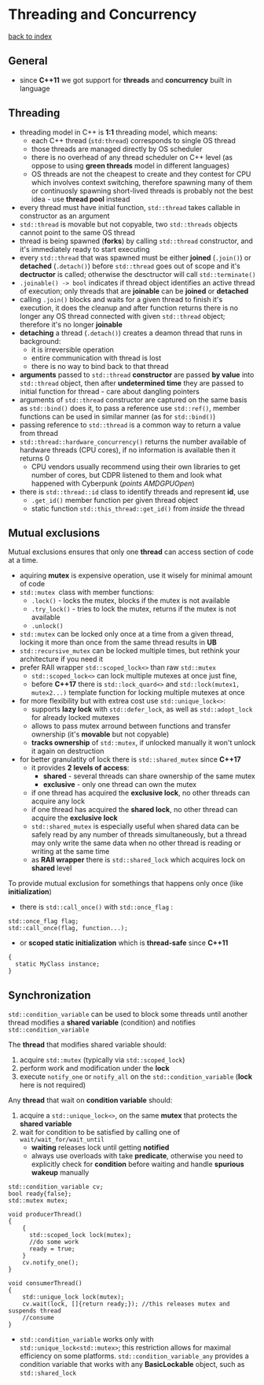 # Threading and Concurrency
[back to index](../README.md)
## General
* since **C++11** we got support for **threads** and **concurrency** built in language
  

## Threading
* threading model in C++ is **1:1** threading model, which means: 
  * each C++ thread (`std:thread`) corresponds to single OS thread
  * those threads are managed directly by OS scheduler
  * there is no overhead of any thread scheduler on C++ level (as oppose to using **green threads** model in different languages)
  * OS threads are not the cheapest to create and they contest for CPU which involves context switching, therefore spawning many of them or continuosly spawning short-lived threads is probably not the best idea - use **thread pool** instead
* every thread must have initial function, `std::thread` takes callable in constructor as an argument
* `std::thread` is movable but not copyable, two `std::threads` objects cannot point to the same OS thread
* thread is being spawned (**forks**) by calling `std::thread` constructor, and it's immediately ready to start executing
* every `std::thread` that was spawned must be either **joined** (`.join()`) or **detached** (`.detach()`) before `std::thread` goes out of scope and it's **dectructor** is called; otherwise the desctructor will call `std::terminate()`
* `.joinable() -> bool` indicates if thread object identifies an active thread of execution; only threads that are **joinable** can be **joined** or **detached**
* calling `.join()` blocks and waits for a given thread to finish it's execution, it does the cleanup and after function returns there is no longer any OS thread connected with given `std::thread` object; therefore it's no longer **joinable**
* **detaching** a thread (`.detach()`) creates a deamon thread that runs in background: 
  * it is irreversible operation 
  * entire communication with thread is lost
  * there is no way to bind back to that thread
* **arguments** passed to `std::thread` **constructor** are passed **by value** into `std::thread` object, then after **undetermined time** they are passed to initial function for thread - care about dangling pointers
* arguments of `std::thread` constructor are captured on the same basis as `std::bind()` does it, to pass a reference use `std::ref()`, member functions can be used in similar manner (as for `std::bind()`)
* passing reference to `std::thread` is a common way to return a value from thread
* `std::thread::hardware_concurrency()` returns the number available of hardware threads (CPU cores), if no information is available then it returns 0
  * CPU vendors usually recommend using their own libraries to get number of cores, but CDPR listened to them and look what happened with Cyberpunk (*points AMDGPUOpen*)
* there is `std::thread::id` class to identify threads and represent **id**, use
  * `.get_id()` member function per given thread object
  * static function `std::this_thread::get_id()` from *inside* the thread

## Mutual exclusions
Mutual exclusions ensures that only one **thread** can access section of code at a time.
* aquiring **mutex** is expensive operation, use it wisely for minimal amount of code
* `std::mutex `class with member functions:
  * `.lock()` - locks the mutex, blocks if the mutex is not available
  * `.try_lock()` - tries to lock the mutex, returns if the mutex is not available
  * `.unlock()`
* `std::mutex` can be locked only once at a time from a given thread, locking it more than once from the same thread results in **UB**
* `std::recursive_mutex` can be locked multiple times, but rethink your architecture if you need it
* prefer RAII wrapper `std::scoped_lock<>` than raw `std::mutex`
  * `std::scoped_lock<>` can lock multiple mutexes at once just fine, 
  * before **C++17** there is  `std::lock_quard<>` and `std::lock(mutex1, mutex2...)` template function for locking multiple mutexes at once
* for more flexibility but with extrea cost use `std::unique_lock<>`:
  * supports **lazy lock** with `std::defer_lock`, as well as `std::adopt_lock` for already locked mutexes
  * allows to pass mutex arround between functions and transfer ownership (it's **movable** but not copyable)
  * **tracks ownership** of `std::mutex`, if unlocked manually it won't unlock it again on destruction
* for better granulatity of lock there is `std::shared_mutex` since **C++17**
  * it provides **2 levels of access**:
    * **shared** - several threads can share ownership of the same mutex
    * **exclusive** - only one thread can own the mutex
  - if one thread has acquired the **exclusive lock**, no other threads can acquire any lock
  - if one thread has acquired the **shared lock**, no other thread can acquire the **exclusive lock**
  - `std::shared_mutex` is especially useful when shared data can be safely read by any number of threads simultaneously, but a thread may only write the same data when no other thread is reading or writing at the same time
  - as **RAII wrapper** there is `std::shared_lock` which acquires lock on **shared** level


To provide mutual exclusion for somethings that happens only once (like **initialization**) 
- there is `std::call_once()` with `std::once_flag` :
```
std::once_flag flag;
std::call_once(flag, function...);
```
- or **scoped static initialization** which is **thread-safe** since **C++11**
```
{
  static MyClass instance;
}
```

## Synchronization 
`std::condition_variable` can be used to block some threads until another thread modifies a **shared variable** (condition) and notifies `std::condition_variable`

The **thread** that modifies shared variable should:
1. acquire `std::mutex` (typically via `std::scoped_lock`)
2. perform work and modification under the **lock**
3. execute `notify_one` or `notify_all` on the `std::condition_variable` (**lock** here is not required) 

Any **thread** that wait on **condition variable** should:
1. acquire a `std::unique_lock<>`, on the same **mutex** that protects the **shared variable**
2. wait for condition to be satisfied by calling one of `wait/wait_for/wait_until`
   - **waiting** releases lock until getting **notified**
   - always use overloads with take **predicate**, otherwise you need to explicitly check for **condition** before waiting and handle **spurious wakeup** manually

```
std::condition_variable cv; 
bool ready{false};
std::mutex mutex;

void producerThread()
{
    {
      std::scoped_lock lock(mutex);
      //do some work
      ready = true;
    }
    cv.notify_one();
}

void consumerThread()
{ 
    std::unique_lock lock(mutex);
    cv.wait(lock, []{return ready;}); //this releases mutex and suspends thread
    //consume
}
```


- `std::condition_variable` works only with `std::unique_lock<std::mutex>`; this restriction allows for maximal efficiency on some platforms. `std::condition_variable_any` provides a condition variable that works with any **BasicLockable** object, such as `std::shared_lock`